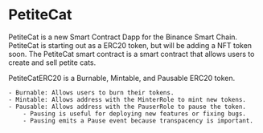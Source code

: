 # PetiteCat

PetiteCat is a new Smart Contract Dapp for the Binance Smart Chain. PetiteCat is starting out as a ERC20 token, but will be adding a NFT token soon.
The PetiteCat smart contract is a smart contract that allows users to create and sell petite cats.

PetiteCatERC20 is a Burnable, Mintable, and Pausable ERC20 token.

    - Burnable: Allows users to burn their tokens.
    - Mintable: Allows address with the MinterRole to mint new tokens.
    - Pausable: Allows address with the PauserRole to pause the token.
        - Pausing is useful for deploying new features or fixing bugs.
        - Pausing emits a Pause event because transpacency is important.